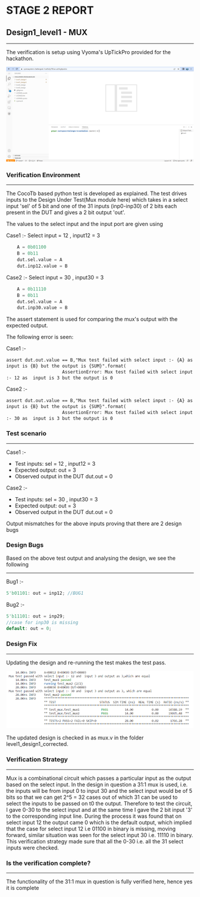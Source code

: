# **STAGE 2 REPORT**
## **Design1_level1 - MUX**
---
The verification is setup using Vyoma's UpTickPro provided for the hackathon.

![Gitpod screenshot](https://github.com/krunalbadlani/muximages/blob/main/gitpod_screen.png)


### **Verification Environment**
---
The CocoTb based python test is developed as explained. The test drives inputs to the Design Under Test(Mux module here) which takes in a select input 'sel' of 5 bit and one of the 31 inputs (inp0-inp30) of 2 bits each present in the DUT and gives a 2 bit output 'out'. 

The values to the select input and the input port are given using

Case1 :- Select input = 12 , input12 = 3
``` python
    A = 0b01100
    B = 0b11
    dut.sel.value = A
    dut.inp12.value = B
```
Case2 :- Select input = 30 , input30 = 3
```python
    A = 0b11110
    B = 0b11
    dut.sel.value = A
    dut.inp30.value = B
```
The assert statement is used for comparing the mux's output with the  expected output.

The following error is seen:

Case1 :-

```
assert dut.out.value == B,"Mux test failed with select input :- {A} as  input is {B} but the output is {SUM}".format(
                     AssertionError: Mux test failed with select input :- 12 as  input is 3 but the output is 0
```

Case2 :-

```
assert dut.out.value == B,"Mux test failed with select input :- {A} as  input is {B} but the output is {SUM}".format(
                     AssertionError: Mux test failed with select input :- 30 as  input is 3 but the output is 0
```


### **Test scenario**
---

Case1 :-
- Test inputs: sel = 12 , input12 = 3
- Expected output: out = 3
- Observed output in the DUT dut.out = 0

Case2 :-
- Test inputs: sel = 30 , input30 = 3
- Expected output: out = 3
- Observed output in the DUT dut.out = 0

Output mismatches for the above inputs proving that there are 2 design bugs

### **Design Bugs**
Based on the above test output and analysing the design,
we see the following

---
Bug1 :-
```verilog
5'b01101: out = inp12; //BUG1
```
Bug2 :-
```verilog
5'b11101: out = inp29;
//case for inp30 is missing
default: out = 0;
```
### **Design Fix**
---
Updating the design and re-running the test makes the test pass.

![mux_corrected](https://github.com/krunalbadlani/muximages/blob/main/mux%20correct%20output.png)

The updated design is checked in as mux.v in the folder level1_design1_corrected.

### **Verification Strategy**
---

Mux is a combinational circuit which passes a particular input as the output based on the select input. In the design in question a 31:1 mux is used, i.e. the inputs will be from input 0 to input 30 and the select input would be of 5 bits so that we can get 2^5 = 32 cases out of which 31 can be used to select the inputs to be passed on t0 the output. Therefore to test the circuit, I gave  0-30 to the select input and at the same time I gave the 2 bit input '3' to the corresponding input line. During the process it was found that on select input 12 the output came 0 which is the default output, which implied that the case for select input 12 i.e 01100 in binary is missing, moving forward, similar situation was seen for the select input 30 i.e. 11110 in binary. This verification strategy made sure that all the 0-30 i.e. all the 31 select inputs were checked.


### **Is the verification complete?**
---
The functionality of the 31:1 mux in question is fully verified here, hence yes it is complete
